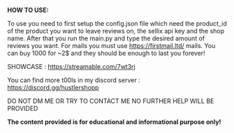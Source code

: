 **HOW TO USE:**

To use you need to first setup the config.json file which need the product_id of the product you want to leave reviews on, the sellix api key and the shop name. After that you run the main.py and type the desired amount of reviews you want. For mails you must use https://firstmail.ltd/ mails. You can buy 1000 for ~2$ and they should be enough to last you forever!

SHOWCASE : https://streamable.com/7wt3rj

You can find more t00ls in my discord server : https://discord.gg/hustlershopp

DO NOT DM ME OR TRY TO CONTACT ME NO FURTHER HELP WILL BE PROVIDED

**The content provided is for educational and informational purpose only!**
